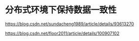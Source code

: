 
# 分布式环境下保持数据一致性




https://blog.csdn.net/sundacheng1989/article/details/93613270

https://blog.csdn.net/floor2011/article/details/100907102

